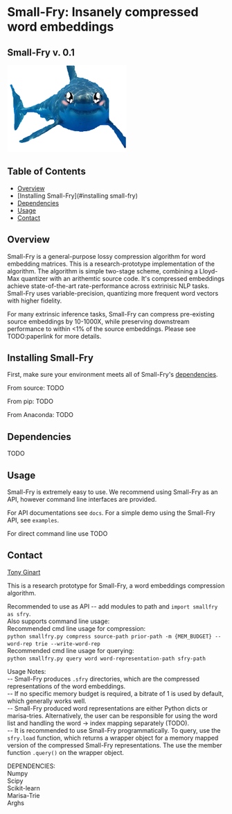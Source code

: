 # Small-Fry: Insanely compressed word embeddings

Small-Fry v. 0.1
----------------------

<img src="mascot.png" height="200" >


Table of Contents
-----------------

  * [Overview](#overview)  
  * [Installing Small-Fry](#installing small-fry)
   * [Dependencies](#dependencies)
  * [Usage](#usage)
  * [Contact](#contact)

Overview
-----------------

Small-Fry is a general-purpose lossy compression algorithm for word embedding matrices. This is a research-prototype implementation of the algorithm. The algorithm is simple two-stage scheme, combining a Lloyd-Max quantizer with an arithemtic source code. It's compressed embeddings achieve state-of-the-art rate-performance across extrinisic NLP tasks. Small-Fry uses variable-precision, quantizing more frequent word vectors with higher fidelity.

For many extrinsic inference tasks, Small-Fry can compress pre-existing source embeddings by 10-1000X, while preserving downstream performance to within <1% of the source embeddings. Please see TODO:paperlink for more details. 


Installing Small-Fry
-----------------
First, make sure your environment meets all of Small-Fry's [dependencies](#dependencies).

From source: TODO

From pip: TODO

From Anaconda: TODO


Dependencies
-----------------
TODO


Usage
-----------------

Small-Fry is extremely easy to use. We recommend using Small-Fry as an API, however command line interfaces are provided.

For API documentations see `docs`. For a simple demo using the Small-Fry API, see `examples`. 

For direct command line use TODO


Contact
-----------------

[Tony Ginart](http://web.stanford.edu/~tginart/)





This is a research prototype for Small-Fry, a word embeddings compression algorithm.

Recommended to use as API -- add modules to path and ```import smallfry as sfry```.  <br />
Also supports command line usage: <br />
Recommended cmd line usage for compression: <br />
```python smallfry.py compress source-path prior-path -m {MEM_BUDGET} --word-rep trie --write-word-rep ```<br />
Recommended cmd line usage for querying: <br />
```python smallfry.py query word word-representation-path sfry-path```<br />

Usage Notes: <br />
-- Small-Fry produces ```.sfry``` directories, which are the compressed representations of the word embeddings. <br />
-- If no specific memory budget is required, a bitrate of 1 is used by default, which generally works well. <br />
-- Small-Fry produced word representations are either Python dicts or marisa-tries. Alternatively, the user can be responsible for using the word list and handling the word -> index mapping separately (TODO). <br />
-- It is recommended to use Small-Fry programmatically. To query, use the ```sfry.load``` function, which returns a wrapper object for a memory mapped version of the compressed Small-Fry representations. The use the member function ```.query()``` on the wrapper object.

DEPENDENCIES:<br />
Numpy <br />
Scipy <br />
Scikit-learn <br />
Marisa-Trie <br />
Arghs <br />


